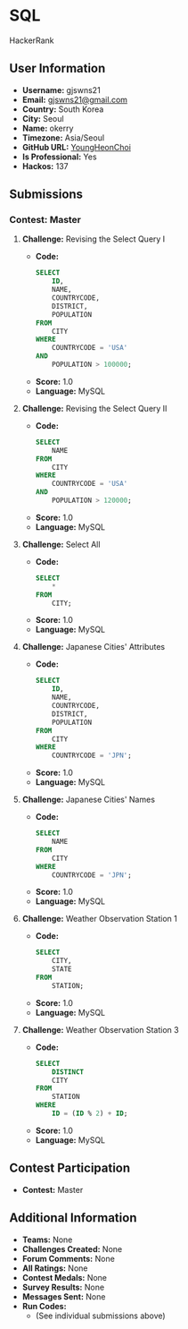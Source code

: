 # SQL
HackerRank

## User Information

- **Username:** gjswns21
- **Email:** gjswns21@gmail.com
- **Country:** South Korea
- **City:** Seoul
- **Name:** okerry
- **Timezone:** Asia/Seoul
- **GitHub URL:** [YoungHeonChoi](https://github.com/YoungHeonChoi)
- **Is Professional:** Yes
- **Hackos:** 137

## Submissions

### Contest: Master

1. **Challenge:** Revising the Select Query I
   - **Code:**
     ```sql
     SELECT
         ID,
         NAME,
         COUNTRYCODE,
         DISTRICT,
         POPULATION
     FROM
         CITY
     WHERE
         COUNTRYCODE = 'USA'
     AND
         POPULATION > 100000;
     ```
   - **Score:** 1.0
   - **Language:** MySQL

2. **Challenge:** Revising the Select Query II
   - **Code:**
     ```sql
     SELECT
         NAME
     FROM
         CITY
     WHERE
         COUNTRYCODE = 'USA'
     AND
         POPULATION > 120000;
     ```
   - **Score:** 1.0
   - **Language:** MySQL

3. **Challenge:** Select All
   - **Code:**
     ```sql
     SELECT
         *
     FROM
         CITY;
     ```
   - **Score:** 1.0
   - **Language:** MySQL

4. **Challenge:** Japanese Cities' Attributes
   - **Code:**
     ```sql
     SELECT
         ID,
         NAME,
         COUNTRYCODE,
         DISTRICT,
         POPULATION
     FROM
         CITY
     WHERE
         COUNTRYCODE = 'JPN';
     ```
   - **Score:** 1.0
   - **Language:** MySQL

5. **Challenge:** Japanese Cities' Names
   - **Code:**
     ```sql
     SELECT
         NAME
     FROM
         CITY
     WHERE
         COUNTRYCODE = 'JPN';
     ```
   - **Score:** 1.0
   - **Language:** MySQL

6. **Challenge:** Weather Observation Station 1
   - **Code:**
     ```sql
     SELECT
         CITY,
         STATE
     FROM
         STATION;
     ```
   - **Score:** 1.0
   - **Language:** MySQL

7. **Challenge:** Weather Observation Station 3
   - **Code:**
     ```sql
     SELECT
         DISTINCT
         CITY
     FROM
         STATION
     WHERE
         ID = (ID % 2) + ID;
     ```
   - **Score:** 1.0
   - **Language:** MySQL

## Contest Participation

- **Contest:** Master

## Additional Information

- **Teams:** None
- **Challenges Created:** None
- **Forum Comments:** None
- **All Ratings:** None
- **Contest Medals:** None
- **Survey Results:** None
- **Messages Sent:** None
- **Run Codes:**
   - (See individual submissions above)
